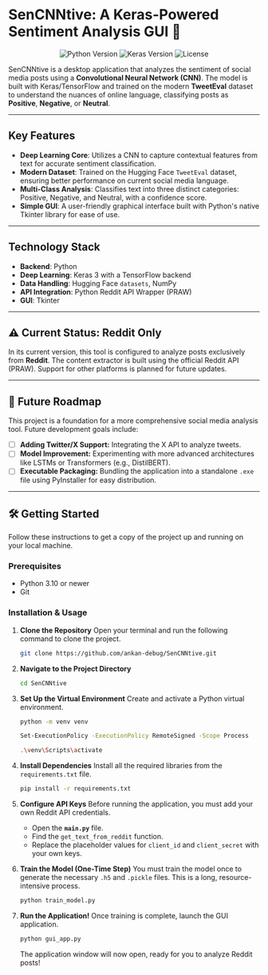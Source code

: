 # SenCNNtive: A Keras-Powered Sentiment Analysis GUI 🧠

<p align="center">
  <img src="https://img.shields.io/badge/Python-3.11+-blue.svg" alt="Python Version">
  <img src="https://img.shields.io/badge/Keras-3-red" alt="Keras Version">
  <img src="https://img.shields.io/badge/License-MIT-green" alt="License">
</p>

SenCNNtive is a desktop application that analyzes the sentiment of social media posts using a **Convolutional Neural Network (CNN)**. The model is built with Keras/TensorFlow and trained on the modern **TweetEval** dataset to understand the nuances of online language, classifying posts as **Positive**, **Negative**, or **Neutral**.



---

## Key Features

-   **Deep Learning Core**: Utilizes a CNN to capture contextual features from text for accurate sentiment classification.
-   **Modern Dataset**: Trained on the Hugging Face `TweetEval` dataset, ensuring better performance on current social media language.
-   **Multi-Class Analysis**: Classifies text into three distinct categories: Positive, Negative, and Neutral, with a confidence score.
-   **Simple GUI**: A user-friendly graphical interface built with Python's native Tkinter library for ease of use.

---

## Technology Stack

-   **Backend**: Python
-   **Deep Learning**: Keras 3 with a TensorFlow backend
-   **Data Handling**: Hugging Face `datasets`, NumPy
-   **API Integration**: Python Reddit API Wrapper (PRAW)
-   **GUI**: Tkinter

---

## ⚠️ Current Status: Reddit Only

In its current version, this tool is configured to analyze posts exclusively from **Reddit**. The content extractor is built using the official Reddit API (PRAW). Support for other platforms is planned for future updates.

---

## 🚀 Future Roadmap

This project is a foundation for a more comprehensive social media analysis tool. Future development goals include:

-   [ ] **Adding Twitter/X Support:** Integrating the X API to analyze tweets.
-   [ ] **Model Improvement:** Experimenting with more advanced architectures like LSTMs or Transformers (e.g., DistilBERT).
-   [ ] **Executable Packaging:** Bundling the application into a standalone `.exe` file using PyInstaller for easy distribution.

---

## 🛠️ Getting Started

Follow these instructions to get a copy of the project up and running on your local machine.

### Prerequisites

-   Python 3.10 or newer
-   Git

### Installation & Usage

1.  **Clone the Repository**
    Open your terminal and run the following command to clone the project.
    ```bash
    git clone https://github.com/ankan-debug/SenCNNtive.git
    ```

2.  **Navigate to the Project Directory**
    ```bash
    cd SenCNNtive
    ```

3.  **Set Up the Virtual Environment**
    Create and activate a Python virtual environment.
    ```bash
    python -m venv venv
    ```
    ```bash
    Set-ExecutionPolicy -ExecutionPolicy RemoteSigned -Scope Process
    ```
    ```bash
    .\venv\Scripts\activate
    ```

4.  **Install Dependencies**
    Install all the required libraries from the `requirements.txt` file.
    ```bash
    pip install -r requirements.txt
    ```

5.  **Configure API Keys**
    Before running the application, you must add your own Reddit API credentials.
    -   Open the **`main.py`** file.
    -   Find the `get_text_from_reddit` function.
    -   Replace the placeholder values for `client_id` and `client_secret` with your own keys.

6.  **Train the Model (One-Time Step)**
    You must train the model once to generate the necessary `.h5` and `.pickle` files. This is a long, resource-intensive process.
    ```bash
    python train_model.py
    ```

7.  **Run the Application!**
    Once training is complete, launch the GUI application.
    ```bash
    python gui_app.py
    ```
    The application window will now open, ready for you to analyze Reddit posts!
